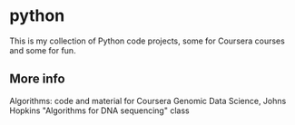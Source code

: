 # python
This is my collection of Python code projects, some for Coursera courses and some for fun.

## More info
Algorithms: code and material for Coursera Genomic Data Science, Johns Hopkins "Algorithms for DNA sequencing" class
